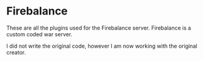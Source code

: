 # Firebalance
These are all the plugins used for the Firebalance server. Firebalance is a custom coded war server.

I did not write the original code, however I am now working with the original creator.